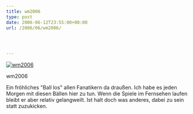 ```yaml
---
title: wm2006
type: post
date: 2006-06-12T23:55:00+00:00
url: /2006/06/wm2006/




---
```

<div class="flickr">
  <a href="http://www.flickr.com/photos/schreibblogade/166246545/" title="wm2006"><img src="//static.flickr.com/46/166246545_cb83bc8162.jpg" alt="wm2006" /></a></p>

  <p>
    wm2006
  </p>
</div>

Ein fröhliches "Ball los" allen Fanatikern da draußen. Ich habe es jeden Morgen mit diesen Bällen hier zu tun. Wenn die Spiele im Fernsehen laufen bleibt er aber relativ gelangweilt. Ist halt doch was anderes, dabei zu sein statt zuzukicken.
